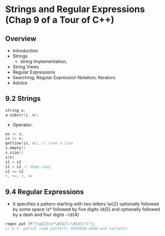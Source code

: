 # Strings and Regular Expressions (Chap 9 of a Tour of C++)

## Overview
- Introduction
- Strings
	- string Implementation;
- String Views
- Regular Expressions
- Searching; Regular Expression Notation; Iterators
- Advice

## 9.2 Strings
```cpp
string a;
a.substr(i, n);
```
- Operator:
```cpp
os << s;
is >> s;
getline(is, s); // read a line
s.empty()
s.size()
s[n]
s1 + s2
s1 = s2 // deep copy
s1 == s2
<, <=, >, >=
```

## 9.4 Regular Expressions
- It specifies a pattern starting with two letters \w{2} optionally followed by some space \s* followed by five digits \d{5} and optionally followed by a dash and four digits −\d{4}
```cpp
regex pat {R"(\w{2}\s*\d{5}(−\d{4})?)"};
// U.S. postal code pattern: XXddddd-dddd and variants
```
